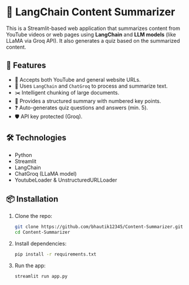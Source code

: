 # 🦜 LangChain Content Summarizer

This is a Streamlit-based web application that summarizes content from YouTube videos or web pages using **LangChain** and **LLM models** (like LLaMA via Groq API). It also generates a quiz based on the summarized content.

## 🚀 Features

- 🔗 Accepts both YouTube and general website URLs.
- 🧠 Uses `LangChain` and `ChatGroq` to process and summarize text.
- ✂️ Intelligent chunking of large documents.
- 📝 Provides a structured summary with numbered key points.
- ❓ Auto-generates quiz questions and answers (min. 5).
- 🛡️ API key protected (Groq).

## 🛠️ Technologies

- Python
- Streamlit
- LangChain
- ChatGroq (LLaMA model)
- YoutubeLoader & UnstructuredURLLoader

## 📦 Installation

1. Clone the repo:
   ```bash
   git clone https://github.com/bhautik12345/Content-Summarizer.git
   cd Content-Summarizer
   ```
2. Install dependencies:
   ```bash
   pip install -r requirements.txt
   ```
3. Run the app:
   ```bash
   streamlit run app.py
   ```

